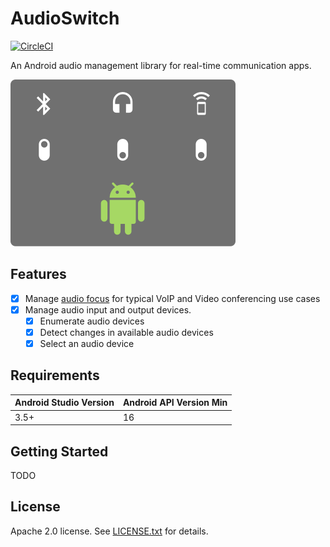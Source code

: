 # AudioSwitch

[![CircleCI](https://circleci.com/gh/twilio/audioswitch.svg?style=svg)](https://circleci.com/gh/twilio/audioswitch)

An Android audio management library for real-time communication apps.

![video-app-screenshots](images/audioswitch-logo.png)

## Features

- [x] Manage [audio focus](https://developer.android.com/guide/topics/media-apps/audio-focus) for typical VoIP and Video conferencing use cases
- [x] Manage audio input and output devices.
    - [x] Enumerate audio devices
    - [x] Detect changes in available audio devices
    - [x] Select an audio device

## Requirements

Android Studio Version | Android API Version Min
------------ | -------------
3.5+ | 16

## Getting Started

TODO

## License

Apache 2.0 license. See [LICENSE.txt](LICENSE.txt) for details.

